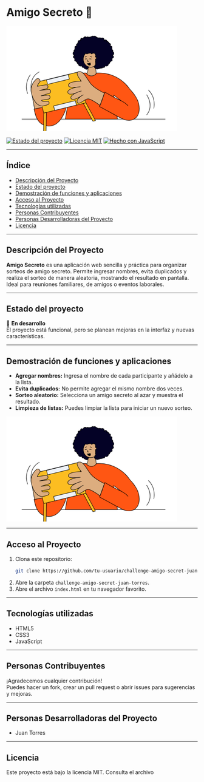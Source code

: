 # Amigo Secreto 🎁

![Portada del proyecto](challenge-amigo-secret-juan-torres/assets/amigo-secreto.png)

[![Estado del proyecto](https://img.shields.io/badge/estado-en%20desarrollo-yellow)](https://github.com/tu-usuario/challenge-amigo-secret-juan-torres)
[![Licencia MIT](https://img.shields.io/badge/licencia-MIT-green)](LICENSE)
[![Hecho con JavaScript](https://img.shields.io/badge/hecho%20con-JavaScript-blue)](https://developer.mozilla.org/es/docs/Web/JavaScript)

---

## Índice

- [Descripción del Proyecto](#descripción-del-proyecto)
- [Estado del proyecto](#estado-del-proyecto)
- [Demostración de funciones y aplicaciones](#demostración-de-funciones-y-aplicaciones)
- [Acceso al Proyecto](#acceso-al-proyecto)
- [Tecnologías utilizadas](#tecnologías-utilizadas)
- [Personas Contribuyentes](#personas-contribuyentes)
- [Personas Desarrolladoras del Proyecto](#personas-desarrolladoras-del-proyecto)
- [Licencia](#licencia)

---

## Descripción del Proyecto

**Amigo Secreto** es una aplicación web sencilla y práctica para organizar sorteos de amigo secreto. Permite ingresar nombres, evita duplicados y realiza el sorteo de manera aleatoria, mostrando el resultado en pantalla. Ideal para reuniones familiares, de amigos o eventos laborales.

---

## Estado del proyecto

🚧 **En desarrollo**  
El proyecto está funcional, pero se planean mejoras en la interfaz y nuevas características.

---

## Demostración de funciones y aplicaciones

- **Agregar nombres:** Ingresa el nombre de cada participante y añádelo a la lista.
- **Evita duplicados:** No permite agregar el mismo nombre dos veces.
- **Sorteo aleatorio:** Selecciona un amigo secreto al azar y muestra el resultado.
- **Limpieza de listas:** Puedes limpiar la lista para iniciar un nuevo sorteo.

![Demostración](challenge-amigo-secret-juan-torres/assets/amigo-secreto.png)

---

## Acceso al Proyecto

1. Clona este repositorio:
   ```sh
   git clone https://github.com/tu-usuario/challenge-amigo-secret-juan-torres.git
   ```
2. Abre la carpeta `challenge-amigo-secret-juan-torres`.
3. Abre el archivo `index.html` en tu navegador favorito.

---

## Tecnologías utilizadas

- HTML5
- CSS3
- JavaScript

---

## Personas Contribuyentes

¡Agradecemos cualquier contribución!  
Puedes hacer un fork, crear un pull request o abrir issues para sugerencias y mejoras.

---

## Personas Desarrolladoras del Proyecto

- Juan Torres

---

## Licencia

Este proyecto está bajo la licencia MIT. Consulta el archivo
